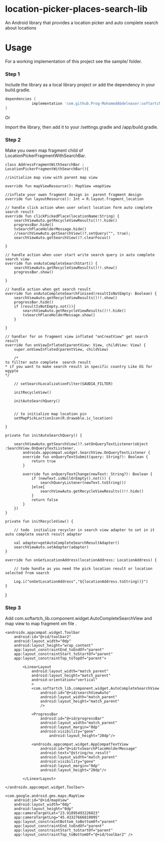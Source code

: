 # location-picker-places-search-lib
An Android library that provides a location picker and auto complete search about locations

# Usage
For a working implementation of this project see the sample/ folder.

### Step 1

Include the library as a local library project or add the dependency in your build.gradle.

```groovy
dependencies {
	        implementation 'com.github.Prog-MohamedAbdelnaser:softartch-lib:Tag'
}
```
Or

Import the library, then add it to your /settings.gradle and /app/build.gradle. 

### Step 2
Make you owen map fragment child of LocationPickerFragmentWithSearchBar.



    class AddressFragmentWithSearchBar : LocationPickerFragmentWithSearchBar(){

    //initialize map view with parent map view

    override fun mapViewResource(): MapView =mapView

    //inflate your owen fragment design in  parent fragment design 
    override fun layoutResource(): Int = R.layout.fragment_location

    // handle click action when user select location form auto complete search result
    override fun clickPickedPlace(locationName:String) {
        searchViewAuto.getRecycleViewResults()!!.hide()
        progressBar.hide()
        tvSearchPlaceHolderMessage.hide()
        //searchViewAuto.getSearchView()?.setQuery("", true);
        searchViewAuto.getSearchView()?.clearFocus()

    }
    
    // handle action when user start write search query in auto complete search view
    override fun onAutoCompleteSearchStart() {
        searchViewAuto.getRecycleViewResults()!!.show()
        progressBar.show()

    }

    // handle action when get search result 
    override fun onAutoCompleteSearchFinised(resultIsNotEmpty: Boolean) {
        searchViewAuto.getRecycleViewResults()!!.show()
        progressBar.hide()
        if (resultIsNotEmpty.not()){
            searchViewAuto.getRecycleViewResults()!!.hide()
            tvSearchPlaceHolderMessage.show()
        }

    }

    // handler for on fragment view inflated "onCreatView" get search result 
    override fun onViewInflated(parentView: View, childView: View) {
        super.onViewInflated(parentView, childView)

        /*
	to fillter auto complete  search result 
	* if you want to make search result in specific country Like EG for egypte
	*/
	
        // setSearchLocalizationFilter(SAUDIA_FILTER)

        initRecycleView()

        initAutoSearchQuery()

	     
        // to initialize map location pin 
        setMapPickLoctionIcon(R.drawable.ic_location)
    
    }

    private fun initAutoSearchQuery() {

        searchViewAuto.getSearchView()?.setOnQueryTextListener(object :SearchView.OnQueryTextListener,
            androidx.appcompat.widget.SearchView.OnQueryTextListener {
            override fun onQueryTextSubmit(query: String?): Boolean {
                return true
            }

            override fun onQueryTextChange(newText: String?): Boolean {
                if (newText.isNullOrEmpty().not()) {
                    searchQueryListener(newText.toString())
                }else{
                    searchViewAuto.getRecycleViewResults()!!.hide()
                }
                return false
            }
        })
    }

    private fun initRecycleView() {

        // todo  initialize recycler in search view adapter to set in it auto complete search result adapter
        
        val adapter=getAutoCompleteSearchResultAdapter()
        searchViewAuto.setAdapter(adapter)
    }

    override fun onGetLocationAddress(locationAddress: LocationAddress) {

        // todo handle as you need the pick location result or location selected from search

        Log.i("onGetLocationAddress","${locationAddress.toString()}")
    }
}
### Step 3

Add com.softartch_lib.component.widget.AutoCompleteSearchView  and map view to map fragment xm file .


    <androidx.appcompat.widget.Toolbar
        android:id="@+id/toolbar2"
        android:layout_width="0dp"
        android:layout_height="wrap_content"
        app:layout_constraintEnd_toEndOf="parent"
        app:layout_constraintStart_toStartOf="parent"
        app:layout_constraintTop_toTopOf="parent">

            <LinearLayout
                android:layout_width="match_parent"
                android:layout_height="match_parent"
                android:orientation="vertical"
                >
                <com.softartch_lib.component.widget.AutoCompleteSearchView
                    android:id="@+id/searchViewAuto"
                    android:layout_width="match_parent"
                    android:layout_height="match_parent"
                    />

                <ProgressBar
                    android:id="@+id/progressBar"
                    android:layout_width="match_parent"
                    android:layout_margin="8dp"
                    android:visibility="gone"
                        android:layout_height="20dp"/>

                <androidx.appcompat.widget.AppCompatTextView
                    android:id="@+id/tvSearchPlaceHolderMessage"
                    android:text="@string/no_result"
                    android:layout_width="match_parent"
                    android:visibility="gone"
                    android:layout_margin="8dp"
                    android:layout_height="20dp"/>

            </LinearLayout>

    </androidx.appcompat.widget.Toolbar>

    <com.google.android.gms.maps.MapView
        android:id="@+id/mapView"
        android:layout_width="0dp"
        android:layout_height="0dp"
        app:cameraTargetLat="23.91895493226023"
        app:cameraTargetLng="45.43327666819095"
        app:layout_constraintBottom_toBottomOf="parent"
        app:layout_constraintEnd_toEndOf="parent"
        app:layout_constraintStart_toStartOf="parent"
        app:layout_constraintTop_toBottomOf="@+id/toolbar2" />

